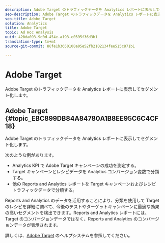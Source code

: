 ```yaml
---
description: Adobe Target のトラフィックデータを Analytics レポートに表示してセグメント化します。
seo-description: Adobe Target のトラフィックデータを Analytics レポートに表示してセグメント化します。
seo-title: Adobe Target
solution: Analytics
title: Adobe Target
topic: Ad Hoc Analysis
uuid: 420da093-9d0d-454e-a193-e0595f36d3b1
translation-type: tm+mt
source-git-commit: 86fe1b3650100a05e52fb2102134fee515c871b1

---
```



# Adobe Target

Adobe Target のトラフィックデータを Analytics レポートに表示してセグメント化します。

## Adobe Target {#topic_EBC899DB84A84780A1B8EE95C6C4CF18}

Adobe Target のトラフィックデータを Analytics レポートに表示してセグメント化します。

次のような例があります。

* Analytics KPI で Adobe Target キャンペーンの成功を測定する。
* Target キャンペーンとレシピデータを Analytics コンバージョン変数で分類する。
* 他の Reports and Analytics レポートを Target キャンペーンおよびレシピトラフィックデータで分類する。

Reports and Analytics のデータを活用することにより、分類を使用して Target のレシピを詳細に調べて、今後のテストやターゲットキャンペーンに最適な効果の高いセグメントを検出できます。Reports and Analytics レポートには、Target のコンバージョンデータではなく、Reports and Analytics のコンバージョンデータが表示されます。

詳しくは、[Adobe Target](https://marketing.adobe.com/resources/help/en_US/target/) のヘルプシステムを参照してください。
